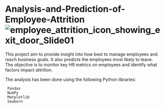 # Analysis-and-Prediction-of-Employee-Attrition ![employee_attrition_icon_showing_exit_door_Slide01](https://github.com/SurbhiPandey22/Analysis-and-Prediction-of-Employee-Attrition/assets/116813963/8b188ad7-d3e8-4b6c-bec5-ec9cf362ec92)


This project aim to provide insight into how best to manage employees and reach business goals. It also predicts the employees most likely to leave. The objective is to monitor key HR metrics on employees and identify what factors impact attrition. 

The analysis has been done using the following Python libraries:

     Pandas
     NumPy
     Matplotlib
     Seaborn




